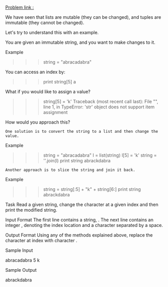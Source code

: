 [Problem link : ](https://www.hackerrank.com/challenges/python-mutations/problem)

We have seen that lists are mutable (they can be changed), and tuples are immutable (they cannot be changed).

Let's try to understand this with an example.

You are given an immutable string, and you want to make changes to it.

Example

>>> string = "abracadabra"

You can access an index by:

>>> print string[5]
a

What if you would like to assign a value?

>>> string[5] = 'k'
Traceback (most recent call last):
  File "<stdin>", line 1, in <module>
TypeError: 'str' object does not support item assignment

How would you approach this?

    One solution is to convert the string to a list and then change the value.

Example

>>> string = "abracadabra"
>>> l = list(string)
>>> l[5] = 'k'
>>> string = ''.join(l)
>>> print string
abrackdabra

    Another approach is to slice the string and join it back.

Example

>>> string = string[:5] + "k" + string[6:]
>>> print string
abrackdabra

Task
Read a given string, change the character at a given index and then print the modified string.

Input Format
The first line contains a string, .
The next line contains an integer , denoting the index location and a character separated by a space.

Output Format
Using any of the methods explained above, replace the character at index with character .

Sample Input

abracadabra
5 k

Sample Output

abrackdabra
